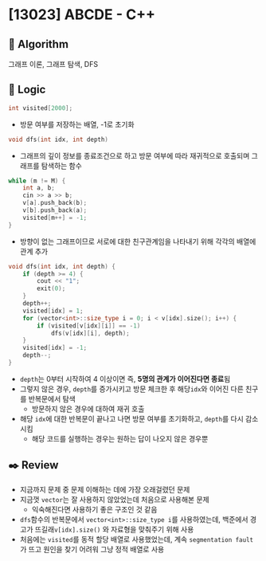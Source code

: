# [13023] ABCDE - C++

## :pushpin: **Algorithm**

그래프 이론, 그래프 탐색, DFS

## :round_pushpin: **Logic**

```c++
int visited[2000];
```

- 방문 여부를 저장하는 배열, -1로 초기화

```c++
void dfs(int idx, int depth)
```

- 그래프의 깊이 정보를 종료조건으로 하고 방문 여부에 따라 재귀적으로 호출되며 그래프를 탐색하는 함수

```c++
while (m != M) {
    int a, b;
    cin >> a >> b;
    v[a].push_back(b);
    v[b].push_back(a);
    visited[m++] = -1;
}
```

- 방향이 없는 그래프이므로 서로에 대한 친구관계임을 나타내기 위해 각각의 배열에 관계 추가

```c++
void dfs(int idx, int depth) {
	if (depth >= 4) {
		cout << "1";
		exit(0);
	}
	depth++;
	visited[idx] = 1;
	for (vector<int>::size_type i = 0; i < v[idx].size(); i++) {
		if (visited[v[idx][i]] == -1)
			dfs(v[idx][i], depth);
	}
	visited[idx] = -1;
	depth--;
}
```

- `depth`는 0부터 시작하여 4 이상이면 즉, **5명의 관계가 이어진다면 종료**됨
- 그렇지 않은 경우, `depth`를 증가시키고 방문 체크한 후 해당`idx`와 이어진 다른 친구를 반복문에서 탐색
  - 방문하지 않은 경우에 대하여 재귀 호출
- 해당 `idx`에 대한 반복문이 끝나고 나면 방문 여부를 초기화하고, `depth`를 다시 감소시킴
  - 해당 코드를 실행하는 경우는 원하는 답이 나오지 않은 경우뿐

## :black_nib: **Review**

- 지금까지 문제 중 문제 이해하는 데에 가장 오래걸렸던 문제
- 지금껏 `vector`는 잘 사용하지 않았었는데 처음으로 사용해본 문제
  - 익숙해진다면 사용하기 좋은 구조인 것 같음
- `dfs`함수의 반복문에서 `vector<int>::size_type i`를 사용하였는데, 백준에서 경고가 뜨길래`v[idx].size()` 와 자료형을 맞춰주기 위해 사용
- 처음에는 `visited`를 동적 할당 배열로 사용했었는데, 계속 `segmentation fault`가 뜨고 원인을 찾기 어려워 그냥 정적 배열로 사용